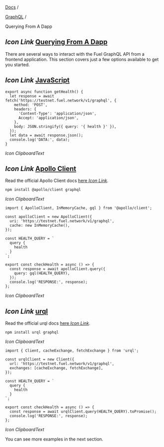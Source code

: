[Docs](https://docs.fuel.network/) /

[GraphQL](https://docs.fuel.network/docs/graphql/) /

Querying From A Dapp

## _Icon Link_ [Querying From A Dapp](https://docs.fuel.network/docs/graphql/querying-from-a-dapp/\#querying-from-a-dapp)

There are several ways to interact with the Fuel GraphQL API from a frontend application.
This section covers just a few options available to get you started.

## _Icon Link_ [JavaScript](https://docs.fuel.network/docs/graphql/querying-from-a-dapp/\#javascript)

```fuel_Box fuel_Box-idXKMmm-css
export async function getHealth() {
  let response = await fetch('https://testnet.fuel.network/v1/graphql', {
    method: 'POST',
    headers: {
      'Content-Type': 'application/json',
      Accept: 'application/json',
    },
    body: JSON.stringify({ query: '{ health }' }),
  });
  let data = await response.json();
  console.log('DATA:', data);
}
```

_Icon ClipboardText_

## _Icon Link_ [Apollo Client](https://docs.fuel.network/docs/graphql/querying-from-a-dapp/\#apollo-client)

Read the official Apollo Client docs [here _Icon Link_](https://www.apollographql.com/apollo-client/).

```fuel_Box fuel_Box-idXKMmm-css
npm install @apollo/client graphql
```

_Icon ClipboardText_

```fuel_Box fuel_Box-idXKMmm-css
import { ApolloClient, InMemoryCache, gql } from '@apollo/client';

const apolloClient = new ApolloClient({
  uri: 'https://testnet.fuel.network/v1/graphql',
  cache: new InMemoryCache(),
});

const HEALTH_QUERY = `
  query {
    health
  }
`;

export const checkHealth = async () => {
  const response = await apolloClient.query({
    query: gql(HEALTH_QUERY),
  });
  console.log('RESPONSE:', response);
};
```

_Icon ClipboardText_

## _Icon Link_ [urql](https://docs.fuel.network/docs/graphql/querying-from-a-dapp/\#urql)

Read the official urql docs [here _Icon Link_](https://formidable.com/open-source/urql/).

```fuel_Box fuel_Box-idXKMmm-css
npm install urql graphql
```

_Icon ClipboardText_

```fuel_Box fuel_Box-idXKMmm-css
import { Client, cacheExchange, fetchExchange } from 'urql';

const urqlClient = new Client({
  url: 'https://testnet.fuel.network/v1/graphql',
  exchanges: [cacheExchange, fetchExchange],
});

const HEALTH_QUERY = `
  query {
    health
  }
`;

export const checkHealth = async () => {
  const response = await urqlClient.query(HEALTH_QUERY).toPromise();
  console.log('RESPONSE:', response);
};
```

_Icon ClipboardText_

You can see more examples in the next section.
